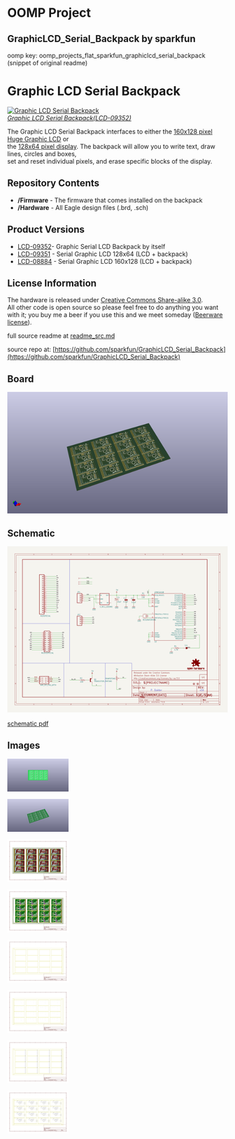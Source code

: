 # OOMP Project  
## GraphicLCD_Serial_Backpack  by sparkfun  
  
oomp key: oomp_projects_flat_sparkfun_graphiclcd_serial_backpack  
(snippet of original readme)  
  
Graphic LCD Serial Backpack  
============================  
[![Graphic LCD Serial Backpack](https://dlnmh9ip6v2uc.cloudfront.net//images/products/9/3/5/2/09352-01.jpg)  
*Graphic LCD Serial Backpack(LCD-09352)*](https://www.sparkfun.com/products/9352)  
  
The Graphic LCD Serial Backpack interfaces to either the [160x128 pixel Huge Graphic LCD](https://www.sparkfun.com/products/8799) or  
the [128x64 pixel display](https://www.sparkfun.com/products/710). The backpack will allow you to write text, draw lines, circles and boxes,   
set and reset individual pixels, and erase specific blocks of the display.   
  
Repository Contents  
-------------------  
* **/Firmware** - The firmware that comes installed on the backpack  
* **/Hardware** - All Eagle design files (.brd, .sch)  
  
  
Product Versions  
----------------  
* [LCD-09352](https://www.sparkfun.com/products/9352)- Graphic Serial LCD Backpack by itself  
* [LCD-09351](https://www.sparkfun.com/products/9351) - Serial Graphic LCD 128x64 (LCD + backpack)  
* [LCD-08884](https://www.sparkfun.com/products/8884) - Serial Graphic LCD 160x128 (LCD + backpack)  
  
License Information  
-------------------  
The hardware is released under [Creative Commons Share-alike 3.0](http://creativecommons.org/licenses/by-sa/3.0/).    
All other code is open source so please feel free to do anything you want with it; you buy me a beer if you use this and we meet someday ([Beerware license](http://en.wikipedia.org/wiki/Beerware)).  
  
  full source readme at [readme_src.md](readme_src.md)  
  
source repo at: [https://github.com/sparkfun/GraphicLCD_Serial_Backpack](https://github.com/sparkfun/GraphicLCD_Serial_Backpack)  
## Board  
  
[![working_3d.png](working_3d_600.png)](working_3d.png)  
## Schematic  
  
[![working_schematic.png](working_schematic_600.png)](working_schematic.png)  
  
[schematic pdf](working_schematic.pdf)  
## Images  
  
[![working_3D_bottom.png](working_3D_bottom_140.png)](working_3D_bottom.png)  
  
[![working_3D_top.png](working_3D_top_140.png)](working_3D_top.png)  
  
[![working_assembly_page_01.png](working_assembly_page_01_140.png)](working_assembly_page_01.png)  
  
[![working_assembly_page_02.png](working_assembly_page_02_140.png)](working_assembly_page_02.png)  
  
[![working_assembly_page_03.png](working_assembly_page_03_140.png)](working_assembly_page_03.png)  
  
[![working_assembly_page_04.png](working_assembly_page_04_140.png)](working_assembly_page_04.png)  
  
[![working_assembly_page_05.png](working_assembly_page_05_140.png)](working_assembly_page_05.png)  
  
[![working_assembly_page_06.png](working_assembly_page_06_140.png)](working_assembly_page_06.png)  
